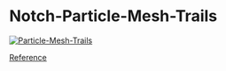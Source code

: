 # Notch-Particle-Mesh-Trails

[![Particle-Mesh-Trails](https://github.com/user-attachments/assets/c5de2d27-931f-4c98-8f26-8827e3c47395)](https://www.youtube.com/watch?v=hdlVo-lM_Fo)

[Reference](https://www.youtube.com/watch?v=5g3roN0s8yo)
